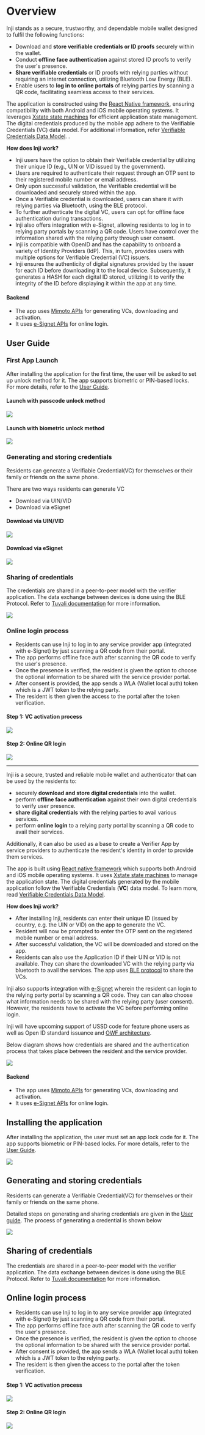 # Overview

Inji stands as a secure, trustworthy, and dependable mobile wallet designed to fulfil the following functions:

* Download and **store verifiable credentials or ID proofs** securely within the wallet.
* Conduct **offline face authentication** against stored ID proofs to verify the user's presence.
* **Share verifiable credentials** or ID proofs with relying parties without requiring an internet connection, utilizing Bluetooth Low Energy (BLE).
* Enable users to **log in to online portals** of relying parties by scanning a QR code, facilitating seamless access to their services.

The application is constructed using the [React Native framework](https://reactnative.dev/), ensuring compatibility with both Android and iOS mobile operating systems. It leverages [Xstate state machines](https://xstate.js.org/docs/) for efficient application state management. The digital credentials produced by the mobile app adhere to the Verifiable Credentials (VC) data model. For additional information, refer [Verifiable Credentials Data Model](https://www.w3.org/TR/vc-data-model/).
.


**How does Inji work?**

* Inji users have the option to obtain their Verifiable credential by utilizing their unique ID (e.g., UIN or VID issued by the government). 
* Users are required to authenticate their request through an OTP sent to their registered mobile number or email address. 
* Only upon successful validation, the Verifiable credential will be downloaded and securely stored within the app. 
*	Once a Verifiable credential is downloaded, users can share it with relying parties via Bluetooth, using the BLE protocol. 
*	To further authenticate the digital VC, users can opt for offline face authentication during transactions. 
*	Inji also offers integration with e-Signet, allowing residents to log in to relying party portals by scanning a QR code. Users have control over the information shared with the relying party through user consent.
*	Inji is compatible with OpenID and has the capability to onboard a variety of Identity Providers (IdP). This, in turn, provides users with multiple options for Verifiable Credential (VC) issuers.
*	Inji ensures the authenticity of digital signatures provided by the issuer for each ID before downloading it to the local device. Subsequently, it generates a HASH for each digital ID stored, utilizing it to verify the integrity of the ID before displaying it within the app at any time.


#### Backend

* The app uses [Mimoto APIs](https://mosip.stoplight.io/docs/mimoto) for generating VCs, downloading and activation.
* It uses [e-Signet APIs](https://mosip.stoplight.io/docs/identity-provider) for online login.

## User Guide

### First App Launch

After installing the application for the first time, the user will be asked to set up unlock method for it. The app supports biometric or PIN-based locks. For more details, refer to the [User Guide](https://docs.mosip.io/1.2.0/modules/mobile-application/inji-mobile-app-beta).

#### Launch with passcode unlock method
![](\_images/inji\_first\_launch\_with_\passcode.png)

#### Launch with biometric unlock method
![](\_images/inji\_first\_launch\_with_\biometric.png)

### Generating and storing credentials

Residents can generate a Verifiable Credential(VC) for themselves or their family or friends on the same phone.

There are two ways residents can generate VC
* Download via UIN/VID
* Download via eSignet

#### Download via UIN/VID

![](\_images/download\_via\_uin\_vid.png)

#### Download via eSignet

![](\_images/download\_via\_esignet.png)


### Sharing of credentials

The credentials are shared in a peer-to-peer model with the verifier application. The data exchange between devices is done using the BLE Protocol. Refer to [Tuvali documentation](https://docs.mosip.io/inji/tuvali) for more information.

![](\_images/vc\_share.png)

### Online login process

* Residents can use Inji to log in to any service provider app (integrated with e-Signet) by just scanning a QR code from their portal.
* The app performs offline face auth after scanning the QR code to verify the user's presence.
* Once the presence is verified, the resident is given the option to choose the optional information to be shared with the service provider portal.
* After consent is provided, the app sends a WLA (Wallet local auth) token which is a JWT token to the relying party.
* The resident is then given the access to the portal after the token verification.

#### Step 1: VC activation process

![](\_images/vc\_activation.png)

#### Step 2: Online QR login

![](\_images/online\_qr\_login.png)

















--------------------------------------------------------------------------------------------------------------------------

Inji is a secure, trusted and reliable mobile wallet and authenticator that can be used by the residents to:

* securely **download and store digital credentials** into the wallet.
* perform **offline face authentication** against their own digital credentials to verify user presence.
* **share digital credentials** with the relying parties to avail various services.
* perform **online login** to a relying party portal by scanning a QR code to avail their services.

Additionally, it can also be used as a base to create a Verifier App by service providers to authenticate the resident's identity in order to provide them services.

The app is built using [React native framework](https://reactnative.dev/) which supports both Android and iOS mobile operating systems. It uses [Xstate state machines](https://xstate.js.org/docs/) to manage the application state. The digital credentials generated by the mobile application follow the Verifiable Credentials (**VC**) data model. To learn more, read [Verifiable Credentials Data Model](https://www.w3.org/TR/vc-data-model/).

**How does Inji work?**

* After installing Inji, residents can enter their unique ID (issued by country, e.g. the UIN or VID) on the app to generate the VC.
* Resident will now be prompted to enter the OTP sent on the registered mobile number or email address.
* After successful validation, the VC will be downloaded and stored on the app.
* Residents can also use the Application ID if their UIN or VID is not available. They can share the downloaded VC with the relying party via bluetooth to avail the services. The app uses [BLE protocol](https://www.bluetooth.org/docman/handlers/downloaddoc.ashx?doc_id=441541) to share the VCs.

Inji also supports integration with [e-Signet](https://docs.esignet.io/) wherein the resident can login to the relying party portal by scanning a QR code. They can can also choose what information needs to be shared with the relying party (user consent). However, the residents have to activate the VC before performing online login.

Inji will have upcoming support of USSD code for feature phone users as well as Open ID standard issuance and [OWF architecture](https://github.com/openwallet-foundation).

Below diagram shows how credentials are shared and the authentication process that takes place between the resident and the service provider.

![](\_images/inji-integration-page2.png)

#### Backend

* The app uses [Mimoto APIs](https://mosip.stoplight.io/docs/mimoto) for generating VCs, downloading and activation.
* It uses [e-Signet APIs](https://mosip.stoplight.io/docs/identity-provider) for online login.

## Installing the application

After installing the application, the user must set an app lock code for it. The app supports biometric or PIN-based locks. For more details, refer to the [User Guide](https://docs.mosip.io/1.2.0/modules/mobile-application/inji-mobile-app-beta).

![](\_images/inji\_first\_launch.png)

## Generating and storing credentials

Residents can generate a Verifiable Credential(VC) for themselves or their family or friends on the same phone.

Detailed steps on generating and sharing credentials are given in the [User guide](https://docs.mosip.io/1.2.0/modules/inji-user-guide). The process of generating a credential is shown below

![](\_images/generate\_and\_store\_cred.png)

## Sharing of credentials

The credentials are shared in a peer-to-peer model with the verifier application. The data exchange between devices is done using the BLE Protocol. Refer to [Tuvali documentation](https://docs.mosip.io/inji/tuvali) for more information.

## Online login process

* Residents can use Inji to log in to any service provider app (integrated with e-Signet) by just scanning a QR code from their portal.
* The app performs offline face auth after scanning the QR code to verify the user's presence.
* Once the presence is verified, the resident is given the option to choose the optional information to be shared with the service provider portal.
* After consent is provided, the app sends a WLA (Wallet local auth) token which is a JWT token to the relying party.
* The resident is then given the access to the portal after the token verification.

#### Step 1: VC activation process

![](\_images/vc\_activation.png)

#### Step 2: Online QR login

![](\_images/online\_qr\_login.png)



